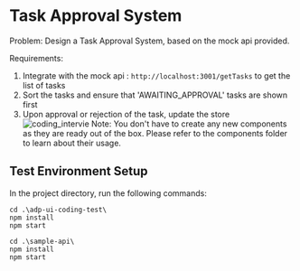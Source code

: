 # Task Approval System

Problem: Design a Task Approval System, based on the mock api provided.

Requirements:
1. Integrate with the mock api : `http://localhost:3001/getTasks` to get the list of tasks
2. Sort the tasks and ensure that 'AWAITING_APPROVAL' tasks are shown first
3. Upon approval or rejection of the task, update the store
![coding_intervie](https://github.com/SusmithaH/adp-ui-coding-test/assets/156953431/025df10c-5546-48be-8632-06f818372f50)
Note: You don't have to create any new components as they are ready out of the box. Please refer to the components folder to learn about their usage. 

## Test Environment Setup
In the project directory, run the following commands:

```
cd .\adp-ui-coding-test\
npm install
npm start

cd .\sample-api\
npm install
npm start

```
